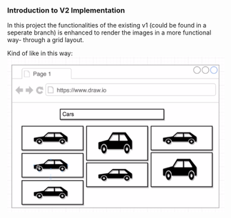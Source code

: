 ### Introduction to V2 Implementation

In this project the functionalities of the existing v1 (could be found in a seperate branch) is enhanced to render the images in a more functional way- through a grid layout. <br>

Kind of like in this way:
![](2020-09-07-23-30-55.png)
